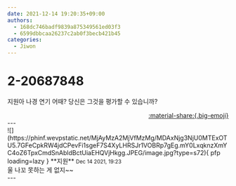 ```yaml
---
date: 2021-12-14 19:20:35+09:00
authors:
  - 168dc746badf9839a875349561ed03f3
  - 6599dbbcaa26237c2ab0f3becb421b45
categories:
  - Jiwon
---
```


# 2-20687848

<div class="post-container" markdown="1">
<div class="content-container md-sidebar__scrollwrap" markdown="1">

지원아 나경 연기 어때? 당신은 그것을 평가할 수 있습니까?

</div>
</div>

<div style="text-align: right;" markdown="1">
<a href="https://weverse.io/fromis9/fanpost/2-20687848" style="text-align: right;">:material-share:{.big-emoji}</a>
</div>
---

<div class="comments-container md-sidebar__scrollwrap" markdown="1">
<div class="comment" markdown="1">
<div class='id-container' markdown="1">
![](https://phinf.wevpstatic.net/MjAyMzA2MjVfMzMg/MDAxNjg3NjU0MTExOTU5.7GFeCpkRW4jdCPevFi1sgeF7S4XyLHRSJr1VOBRp7gEg.mY0LxqknzXmYC4oZ6TpxCmdSnAbldBctUiaEHQVjHkgg.JPEG/image.jpg?type=s72){ pfp loading=lazy }
**<span class="artist">지원</span>** <small>Dec 14 2021, 19:23</small><br>
</div>
<div class='comment-body' markdown="1">
울 나꼬 못하는 게 없지~~
</div>
</div>
</div>
---

